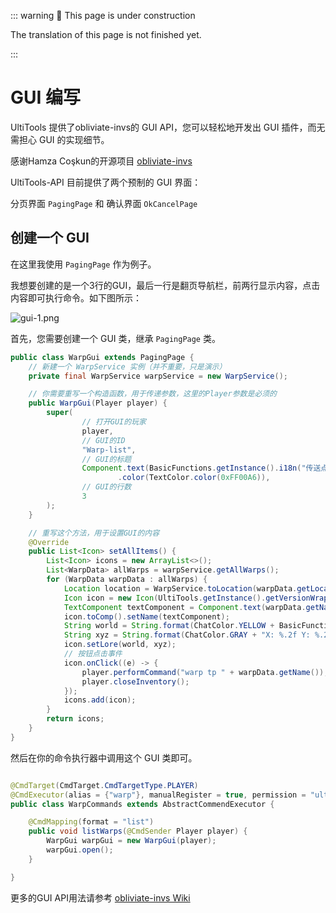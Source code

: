 ::: warning 🚧 This page is under construction

The translation of this page is not finished yet.

:::

# GUI 编写

UltiTools 提供了obliviate-invs的 GUI API，您可以轻松地开发出 GUI 插件，而无需担心 GUI 的实现细节。

感谢Hamza Coşkun的开源项目 [obliviate-invs](https://github.com/hamza-cskn/obliviate-invs)

UltiTools-API 目前提供了两个预制的 GUI 界面：

分页界面 `PagingPage` 和 确认界面 `OkCancelPage`

## 创建一个 GUI

在这里我使用 `PagingPage` 作为例子。

我想要创建的是一个3行的GUI，最后一行是翻页导航栏，前两行显示内容，点击内容即可执行命令。如下图所示：

![gui-1.png](..%2F..%2Fpublic%2Fgui-1.png)

首先，您需要创建一个 GUI 类，继承 `PagingPage` 类。

```java
public class WarpGui extends PagingPage {
    // 新建一个 WarpService 实例（并不重要，只是演示）
    private final WarpService warpService = new WarpService();

    // 你需要重写一个构造函数，用于传递参数，这里的Player参数是必须的
    public WarpGui(Player player) {
        super(
                // 打开GUI的玩家
                player,
                // GUI的ID
                "Warp-list",
                // GUI的标题
                Component.text(BasicFunctions.getInstance().i18n("传送点列表"))
                        .color(TextColor.color(0xFF00A6)),
                // GUI的行数
                3
        );
    }

    // 重写这个方法，用于设置GUI的内容
    @Override
    public List<Icon> setAllItems() {
        List<Icon> icons = new ArrayList<>();
        List<WarpData> allWarps = warpService.getAllWarps();
        for (WarpData warpData : allWarps) {
            Location location = WarpService.toLocation(warpData.getLocation());
            Icon icon = new Icon(UltiTools.getInstance().getVersionWrapper().getEndEye());
            TextComponent textComponent = Component.text(warpData.getName()).color(TextColor.color(0xFF00A6));
            icon.toComp().setName(textComponent);
            String world = String.format(ChatColor.YELLOW + BasicFunctions.getInstance().i18n("所在世界 %s"), location.getWorld().getName());
            String xyz = String.format(ChatColor.GRAY + "X: %.2f Y: %.2f Z: %.2f", location.getX(), location.getY(), location.getZ());
            icon.setLore(world, xyz);
            // 按钮点击事件
            icon.onClick((e) -> {
                player.performCommand("warp tp " + warpData.getName());
                player.closeInventory();
            });
            icons.add(icon);
        }
        return icons;
    }
}
```

然后在你的命令执行器中调用这个 GUI 类即可。

```java

@CmdTarget(CmdTarget.CmdTargetType.PLAYER)
@CmdExecutor(alias = {"warp"}, manualRegister = true, permission = "ultikits.tools.command.warp", description = "传送点功能")
public class WarpCommands extends AbstractCommendExecutor {

    @CmdMapping(format = "list")
    public void listWarps(@CmdSender Player player) {
        WarpGui warpGui = new WarpGui(player);
        warpGui.open();
    }

}
```

更多的GUI API用法请参考 [obliviate-invs Wiki](https://github.com/hamza-cskn/obliviate-invs/wiki)
